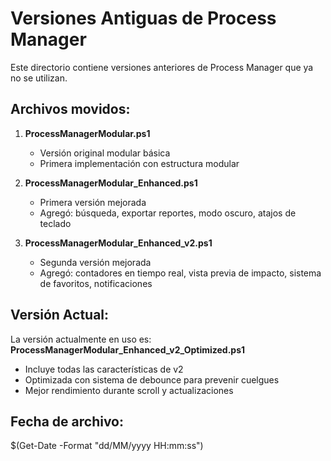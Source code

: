 # Versiones Antiguas de Process Manager

Este directorio contiene versiones anteriores de Process Manager que ya no se utilizan.

## Archivos movidos:

1. **ProcessManagerModular.ps1**
   - Versión original modular básica
   - Primera implementación con estructura modular

2. **ProcessManagerModular_Enhanced.ps1**
   - Primera versión mejorada
   - Agregó: búsqueda, exportar reportes, modo oscuro, atajos de teclado

3. **ProcessManagerModular_Enhanced_v2.ps1**
   - Segunda versión mejorada
   - Agregó: contadores en tiempo real, vista previa de impacto, sistema de favoritos, notificaciones

## Versión Actual:

La versión actualmente en uso es: **ProcessManagerModular_Enhanced_v2_Optimized.ps1**
- Incluye todas las características de v2
- Optimizada con sistema de debounce para prevenir cuelgues
- Mejor rendimiento durante scroll y actualizaciones

## Fecha de archivo:
$(Get-Date -Format "dd/MM/yyyy HH:mm:ss")